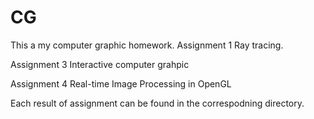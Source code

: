 # CG
This a my computer graphic homework.
Assignment 1 Ray tracing.

Assignment 3 Interactive computer grahpic

Assignment 4 Real-time Image Processing in OpenGL

Each result of assignment can be found in the correspodning directory.
